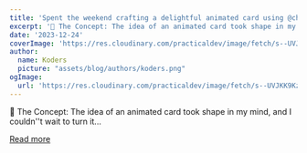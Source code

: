 ```yaml
---
title: 'Spent the weekend crafting a delightful animated card using @chakra_ui and @framer motion! 🌟✨'
excerpt: '🚀 The Concept: The idea of an animated card took shape in my mind, and I couldn''t wait to turn it...'
date: '2023-12-24'
coverImage: 'https://res.cloudinary.com/practicaldev/image/fetch/s--UVJKK9Kz--/c_imagga_scale,f_auto,fl_progressive,h_420,q_auto,w_1000/https://dev-to-uploads.s3.amazonaws.com/uploads/articles/i7d5cq5ew2d9h5kdztoc.png'
author:
  name: Koders
  picture: "assets/blog/authors/koders.png"
ogImage:
  url: 'https://res.cloudinary.com/practicaldev/image/fetch/s--UVJKK9Kz--/c_imagga_scale,f_auto,fl_progressive,h_420,q_auto,w_1000/https://dev-to-uploads.s3.amazonaws.com/uploads/articles/i7d5cq5ew2d9h5kdztoc.png'
---
```


🚀 The Concept: The idea of an animated card took shape in my mind, and I couldn''t wait to turn it...

[Read more](https://dev.to/m_ahmad/spent-the-weekend-crafting-a-delightful-animated-card-using-chakraui-and-framer-motion-2h70)
